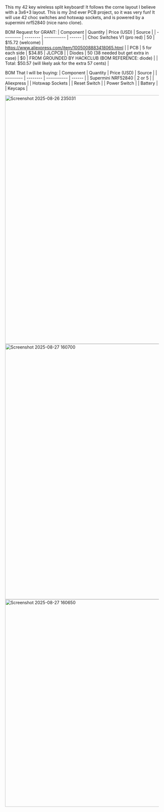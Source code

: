 This my 42 key wireless split keyboard! It follows the corne layout I believe with a 3x6+3 layout. This is my 2nd ever PCB project, so it was very fun! It will use 42 choc switches and hotswap sockets, and is powered by a supermini nrf52840 (nice nano clone).

BOM Request for GRANT:
| Component | Quantity | Price (USD) | Source |
| --------- | -------- | ----------- | ------ |
| Choc Switches V1 (pro red) | 50 | $15.72 (welcome) | https://www.aliexpress.com/item/1005008883418065.html |
| PCB | 5 for each side | $34.85 | JLCPCB |
| Diodes | 50 (38 needed but get extra in case) | $0 | FROM GROUNDED BY HACKCLUB (BOM REFERENCE: diode) |
| Total: $50.57 (will likely ask for the extra 57 cents) |

BOM That I will be buying:
| Component | Quantity | Price (USD) | Source |
| --------- | -------- | ----------- | ------ |
| Supermini NRF52840 | 2 or 5 | | Aliexpress |
| Hotswap Sockets |
| Reset Switch |
| Power Switch |
| Battery |
| Keycaps |

<img width="1732" height="814" alt="Screenshot 2025-08-26 235031" src="https://github.com/user-attachments/assets/ef8a3eea-bddf-495d-9658-84fa35c47ed0" />
<img width="1362" height="836" alt="Screenshot 2025-08-27 160700" src="https://github.com/user-attachments/assets/dd230392-bb30-403c-aad4-86172b8a6e09" />
<img width="1087" height="679" alt="Screenshot 2025-08-27 160650" src="https://github.com/user-attachments/assets/88038bc7-d65e-48a7-be34-59ec723239ed" />